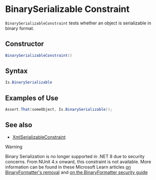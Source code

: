 # BinarySerializable Constraint

`BinarySerializableConstraint` tests whether an object is serializable in binary format.

## Constructor

```csharp
BinarySerializableConstraint()
```

## Syntax

```csharp
Is.BinarySerializable
```

## Examples of Use

```csharp
Assert.That(someObject, Is.BinarySerializable));
```

## See also

* [XmlSerializableConstraint](XmlSerializableConstraint.md)

> [!WARNING]
> Binary Serialization is no longer supported in .NET 8 due to security concerns. From NUnit 4.x onward, this
> constraint is not available. More information can be found in these Microsoft Learn articles [on BinaryFormatter's
> removal](https://learn.microsoft.com/en-us/dotnet/core/compatibility/serialization/8.0/binaryformatter-disabled) and
> [on the BinaryFormatter security
> guide](https://learn.microsoft.com/en-au/dotnet/standard/serialization/binaryformatter-security-guide)
